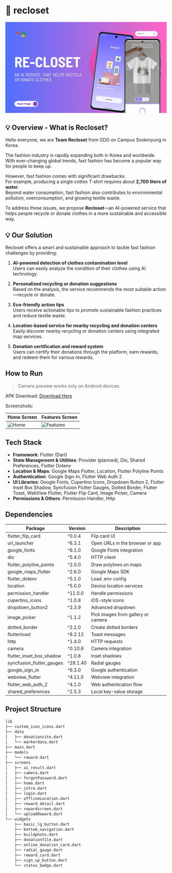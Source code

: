 
# 👚 recloset
![AI Service](./github_images/An%20AI%20service%20that%20helps%20recycle%20or%20donate%20clothes.jpg)


## 💡 Overview - What is Recloset?

Hello everyone, we are **Team Recloset** from GDG on Campus Sookmyung in Korea.

The fashion industry is rapidly expanding both in Korea and worldwide.  
With ever-changing global trends, fast fashion has become a popular way for people to keep up.

However, fast fashion comes with significant drawbacks.  
For example, producing a single cotton T-shirt requires about **2,700 liters of water**.  
Beyond water consumption, fast fashion also contributes to environmental pollution, overconsumption, and growing textile waste.

To address these issues, we propose **Recloset**—an AI-powered service that helps people recycle or donate clothes in a more sustainable and accessible way.

## 💡 Our Solution

Recloset offers a smart and sustainable approach to tackle fast fashion challenges by providing:

1. **AI-powered detection of clothes contamination level**  
   Users can easily analyze the condition of their clothes using AI technology.

2. **Personalized recycling or donation suggestions**  
   Based on the analysis, the service recommends the most suitable action—recycle or donate.

3. **Eco-friendly action tips**  
   Users receive actionable tips to promote sustainable fashion practices and reduce textile waste.

4. **Location-based service for nearby recycling and donation centers**  
   Easily discover nearby recycling or donation centers using integrated map services.

5. **Donation certification and reward system**  
   Users can certify their donations through the platform, earn rewards, and redeem them for various rewards.



## How to Run
> Camera preview works only on Android devices.


APK Download: [Download Here](https://your-app-link.com)

Screenshots:

| Home Screen | Features Screen |
|-------------|-----------------|
| ![Home](assets/screenshots/home.png) | ![Features](assets/screenshots/features.png) |

## Tech Stack

- **Framework**: Flutter (Dart)
- **State Management & Utilities**: Provider (planned), Dio, Shared Preferences, Flutter Dotenv
- **Location & Maps**: Google Maps Flutter, Location, Flutter Polyline Points
- **Authentication**: Google Sign-In, Flutter Web Auth 2
- **UI Libraries**: Google Fonts, Cupertino Icons, Dropdown Button 2, Flutter Inset Box Shadow, Syncfusion Flutter Gauges, Dotted Border, Flutter Toast, WebView Flutter, Flutter Flip Card, Image Picker, Camera
- **Permissions & Others**: Permission Handler, Http

## Dependencies

| Package                   | Version    | Description                              |
|---------------------------|------------|-------------------------------------------|
| flutter_flip_card          | ^0.0.4     | Flip card UI                              |
| url_launcher               | ^6.3.1     | Open URLs in the browser or app           |
| google_fonts               | ^6.1.0     | Google Fonts integration                  |
| dio                        | ^5.4.0     | HTTP client                               |
| flutter_polyline_points    | ^2.0.0     | Draw polylines on maps                    |
| google_maps_flutter        | ^2.6.0     | Google Maps SDK                           |
| flutter_dotenv             | ^5.1.0     | Load .env config                          |
| location                   | ^5.0.0     | Device location services                  |
| permission_handler         | ^11.0.0    | Handle permissions                        |
| cupertino_icons            | ^1.0.8     | iOS-style icons                           |
| dropdown_button2           | ^2.3.9     | Advanced dropdown                          |
| image_picker               | ^1.1.2     | Pick images from gallery or camera        |
| dotted_border              | ^2.1.0     | Create dotted borders                     |
| fluttertoast               | ^8.2.12    | Toast messages                            |
| http                       | ^1.4.0     | HTTP requests                             |
| camera                     | ^0.10.6    | Camera integration                        |
| flutter_inset_box_shadow   | ^1.0.8     | Inset shadows                             |
| syncfusion_flutter_gauges  | ^29.1.40   | Radial gauges                             |
| google_sign_in             | ^6.3.0     | Google authentication                     |
| webview_flutter            | ^4.11.0    | Webview integration                       |
| flutter_web_auth_2         | ^4.1.0     | Web authentication flow                   |
| shared_preferences         | ^2.5.3     | Local key-value storage                   |



## Project Structure

```
lib
├── custom_icon_icons.dart
├── data
│   ├── donationsite.dart
│   └── markerdata.dart
├── main.dart
├── models
│   └── reward.dart
├── screens
│   ├── ai_result.dart
│   ├── camera.dart
│   ├── forgotPassword.dart
│   ├── home.dart
│   ├── intro.dart
│   ├── login.dart
│   ├── offlineLocation.dart
│   ├── reward_detail.dart
│   ├── rewardscreen.dart
│   └── uploadReward.dart
└── widgets
    ├── basic_lg_button.dart
    ├── bottom_navigation.dart
    ├── buildphoto.dart
    ├── donationTile.dart
    ├── online_donation_card.dart
    ├── radial_gauge.dart
    ├── reward_card.dart
    ├── sign_up_button.dart
    └── status_badge.dart
```